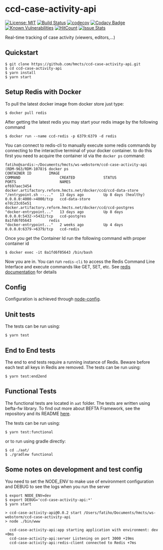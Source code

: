 # ccd-case-activity-api
[![License: MIT](https://img.shields.io/badge/License-MIT-yellow.svg)](https://opensource.org/licenses/MIT)
[![Build Status](https://travis-ci.org/hmcts/ccd-case-activity-api.svg?branch=master)](https://travis-ci.org/hmcts/ccd-case-activity-api)
[![codecov](https://codecov.io/gh/hmcts/ccd-case-activity-api/branch/master/graph/badge.svg)](https://codecov.io/gh/hmcts/ccd-case-activity-api)
[![Codacy Badge](https://api.codacy.com/project/badge/Grade/a2c055c7bb9547beb87f7f70e5e642f6)](https://www.codacy.com/app/adr1ancho/ccd-case-activity-api?utm_source=github.com&amp;utm_medium=referral&amp;utm_content=hmcts/ccd-case-activity-api&amp;utm_campaign=Badge_Grade)
[![Known Vulnerabilities](https://snyk.io/test/github/hmcts/ccd-case-activity-api/badge.svg)](https://snyk.io/test/github/hmcts/ccd-case-activity-api)
[![HitCount](http://hits.dwyl.io/hmcts/ccd-case-activity-api.svg)](#ccd-activity-api)
[![Issue Stats](http://issuestats.com/github/hmcts/ccd-case-activity-api/badge/pr)](http://issuestats.com/github/hmcts/ccd-case-activity-api)

Real-time tracking of case activity (viewers, editors,...)

## Quickstart

```
$ git clone https://github.com/hmcts/ccd-case-activity-api.git
$ cd ccd-case-activity-api
$ yarn install
$ yarn start
```
## Setup Redis with Docker
To pull the latest docker image from docker store just type:
```
$ docker pull redis
```
After getting the latest redis you may start your redis image by the following command
```
$ docker run --name ccd-redis -p 6379:6379 -d redis
```
You can connect to redis-cli to manually execute some redis commands by connecting to the interactive terminal of your docker container.
to do this first you need to acquire the container id via the `docker ps` command:
```
fatiho@sardis:~/Documents/hmcts/ws-webstorm/ccd-case-activity-api (RDM-963/RDM-1078)$ docker ps
CONTAINER ID        IMAGE                                                           COMMAND                  CREATED             STATUS                PORTS                    NAMES
ef697aec3454        docker.artifactory.reform.hmcts.net/docker/ccd/ccd-data-store   "/entrypoint.sh --..."   13 days ago         Up 8 days (healthy)   0.0.0.0:4000->4000/tcp   ccd-data-store
e7dc23c65e51        docker.artifactory.reform.hmcts.net/docker/ccd/ccd-postgres     "docker-entrypoint..."   13 days ago         Up 8 days             0.0.0.0:5432->5432/tcp   ccd-postgres
8a1fd6f05643        redis                                                           "docker-entrypoint..."   2 weeks ago         Up 4 days             0.0.0.0:6379->6379/tcp   ccd-redis
```
Once you get the Container Id run the following command with proper container id
```
$ docker exec -it 8a1fd6f05643 /bin/bash
```
Now you are in. You can run `redis-cli` to access the Redis Command Line Interface and execute commands like GET, SET, etc.
See [redis documentation](https://redis.io) for details

## Config

Configuration is achieved through [node-config](https://github.com/lorenwest/node-config).


## Unit tests
The tests can be run using:

```
$ yarn test
```

## End to End tests

The end to end tests require a running instance of Redis. Beware before each test all keys in Redis are removed.
The tests can be run using:

```
$ yarn test:end2end
```

## Functional Tests
The functional tests are located in `aat` folder. The tests are written using 
befta-fw library. To find out more about BEFTA Framework, see the repository and its README [here](https://github.com/hmcts/befta-fw).

The tests can be run using:

```
$ yarn test:functional
```

or to run using gradle directly:

```
$ cd ./aat/
$ ./gradlew functional
```

## Some notes on development and test config
You need to set the NODE_ENV to make use of environment configuration and DEBUG to see the logs when you run the server
```
$ export NODE_ENV=dev
$ export DEBUG='ccd-case-activity-api:*'
$ yarn start

> ccd-case-activity-api@0.0.2 start /Users/fatiho/Documents/hmcts/ws-webstorm/ccd-case-activity-api
> node ./bin/www

  ccd-case-activity-api:app starting application with environment: dev +0ms
  ccd-case-activity-api:server Listening on port 3000 +19ms
  ccd-case-activity-api:redis-client connected to Redis +7ms
```
